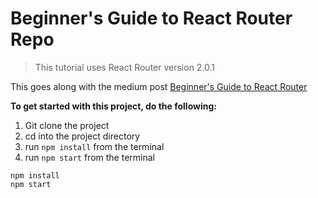 # Beginner's Guide to React Router Repo

> This tutorial uses React Router version 2.0.1

This goes along with the medium post [Beginner's Guide to React Router](https://medium.com/p/53094349669/)

**To get started with this project, do the following:**

1. Git clone the project
2. cd into the project directory
3. run `npm install` from the terminal
4. run `npm start` from the terminal

```
npm install
npm start
```